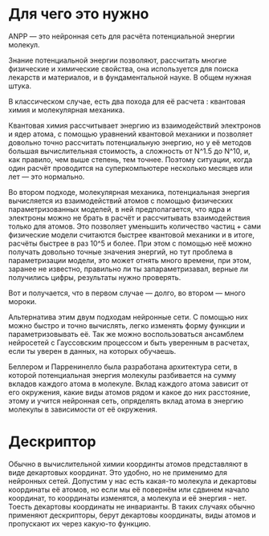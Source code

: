 # Для чего это нужно
ANPP — это нейронная сеть для расчёта потенциальной энергии молекул.
  
  Знание потенциальной энергии позволяют, рассчитать многие физические и химические свойства, она используется для поиска лекарств и материалов, и в фундаментальной науке. В общем нужная штука.
  
  В классическом случае, есть два похода для её расчета : квантовая химия и молекулярная механика.
  
  Квантовая химия рассчитывает энергию из взаимодействий электронов и ядер атома, с помощью уравнений квантовой механики и позволяет довольно точно рассчитать потенциальную энергию, но у её методов большая вычислительная стоимость, а сложность от N^1.5 до N^10, и, как правило, чем выше степень, тем точнее. Поэтому ситуации, когда один расчёт проводится на суперкомпьютере несколько месяцев или лет — это нормально.
  
  Во втором подходе, молекулярная механика, потенциальная энергия вычисляется из взаимодействий атомов с помощью физических параметризованных моделей, в ней предполагается, что ядра и электроны можно не брать в расчёт и рассчитывать взаимодействия только для атомов. Это позволяет уменьшить количество частиц + сами физические модели считаются быстрее квантовой механики и в итоге, расчёты быстрее в раз 10^5 и более. При этом с помощью неё можно получать довольно точные значения энергий, но тут проблема в параметризации модели, это может отнять много времени, при этом, заранее не известно, правильно ли ты запараметризавал, верные ли получились цифры, результаты нужно проверять.
  
  Вот и получается, что в первом случае — долго, во втором — много мороки.
  
  Альтернатива этим двум подходам нейронные сети. С помощью них можно быстро и точно вычислять, легко изменять форму функции и параметризовывать её. Так же можно воспользоваться ансамблем нейросетей с Гауссовским процессом и быть уверенным в расчетах, если ты уверен в данных, на которых обучаешь.
  
  Беллером и Парренинелло была разработана архитектура сети, в которой потенциальная энергия молекулы разбивается на сумму вкладов каждого атома в молекуле. Вклад каждого атома зависит от его окружения, какие виды атомов рядом и какое до них расстояние, этому и учится нейронная сеть, опряделять вклад атома в энергию молекулы в зависимости от её окружения. 
# Дескриптор
Обычно в вычислительной химии координты атомов представляют в виде декартовых координат. Это удобно, но не применимо для нейронных сетей. Допустим у нас есть какая-то молекула и декартовы координаты её атомов, но если мы её повернём или сдвинем начало координат, то координаты изменятся, а молекула и её энергия - нет. Тоесть декартовы координаты не инварианты. В таких случаях обычно применяют дескрипторы, берут декартовы координаты, виды атомов и пропускают их через какую-то функцию.
